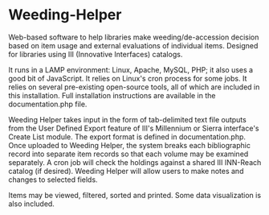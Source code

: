Weeding-Helper
==============

Web-based software to help libraries make weeding/de-accession decision based on item usage and external evaluations of individual items. Designed for libraries using III (Innovative Interfaces) catalogs.

It runs in a LAMP environment: Linux, Apache, MySQL, PHP; it also uses a good bit of JavaScript. It relies on Linux's cron process for some jobs. It relies on several pre-existing open-source tools, all of which are included in this installation. Full installation instructions are available in the documentation.php file. 

Weeding Helper takes input in the form of tab-delimited text file outputs from the User Defined Export feature of III's Millennium or Sierra interface's Create List module. The export format is defined in documentation.php. Once uploaded to Weeding Helper, the system breaks each bibliographic record into separate item records so that each volume may be examined separately. A cron job will check the holdings against a shared III INN-Reach catalog (if desired). Weeding Helper will allow users to make notes and changes to selected fields.

Items may be viewed, filtered, sorted and printed. Some data visualization is also included. 